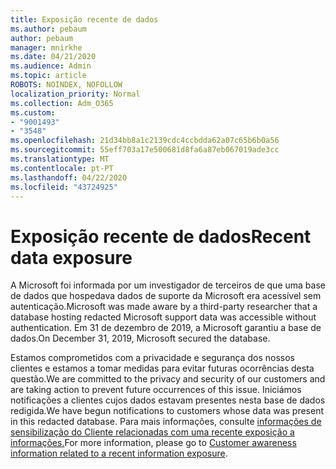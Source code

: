 ```yaml
---
title: Exposição recente de dados
ms.author: pebaum
author: pebaum
manager: mnirkhe
ms.date: 04/21/2020
ms.audience: Admin
ms.topic: article
ROBOTS: NOINDEX, NOFOLLOW
localization_priority: Normal
ms.collection: Adm_O365
ms.custom:
- "9001493"
- "3548"
ms.openlocfilehash: 21d34bb8a1c2139cdc4ccbdda62a07c65b6b0a56
ms.sourcegitcommit: 55eff703a17e500681d8fa6a87eb067019ade3cc
ms.translationtype: MT
ms.contentlocale: pt-PT
ms.lasthandoff: 04/22/2020
ms.locfileid: "43724925"
---
```

# <a name="recent-data-exposure"></a><span data-ttu-id="3f7e8-102">Exposição recente de dados</span><span class="sxs-lookup"><span data-stu-id="3f7e8-102">Recent data exposure</span></span>

<span data-ttu-id="3f7e8-103">A Microsoft foi informada por um investigador de terceiros de que uma base de dados que hospedava dados de suporte da Microsoft era acessível sem autenticação.</span><span class="sxs-lookup"><span data-stu-id="3f7e8-103">Microsoft was made aware by a third-party researcher that a database hosting redacted Microsoft support data was accessible without authentication.</span></span> <span data-ttu-id="3f7e8-104">Em 31 de dezembro de 2019, a Microsoft garantiu a base de dados.</span><span class="sxs-lookup"><span data-stu-id="3f7e8-104">On December 31, 2019, Microsoft secured the database.</span></span>

<span data-ttu-id="3f7e8-105">Estamos comprometidos com a privacidade e segurança dos nossos clientes e estamos a tomar medidas para evitar futuras ocorrências desta questão.</span><span class="sxs-lookup"><span data-stu-id="3f7e8-105">We are committed to the privacy and security of our customers and are taking action to prevent future occurrences of this issue.</span></span> <span data-ttu-id="3f7e8-106">Iniciámos notificações a clientes cujos dados estavam presentes nesta base de dados redigida.</span><span class="sxs-lookup"><span data-stu-id="3f7e8-106">We have begun notifications to customers whose data was present in this redacted database.</span></span> <span data-ttu-id="3f7e8-107">Para mais informações, consulte [informações de sensibilização do Cliente relacionadas com uma recente exposição a informações.](https://aka.ms/privacyinfo)</span><span class="sxs-lookup"><span data-stu-id="3f7e8-107">For more information, please go to [Customer awareness information related to a recent information exposure](https://aka.ms/privacyinfo).</span></span>
